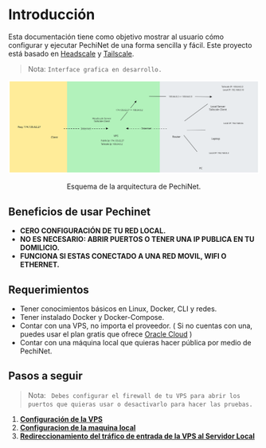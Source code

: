 # Introducción

Esta documentación tiene como objetivo mostrar al usuario cómo configurar y ejecutar PechiNet de una forma sencilla y fácil. Este proyecto está basado en [Headscale](https://github.com/juanfont/headscale/blob/main/docs/running-headscale-container.md) y [Tailscale](https://tailscale.com/). 

>Nota: `Interface grafica en desarrollo.`

  ![esquema de pechinet](/assets/FechiNet_esquema.svg)
  <div align="center">Esquema de la arquitectura de PechiNet.</div>

## Beneficios de usar Pechinet

- **CERO CONFIGURACIÓN DE TU RED LOCAL.**
- **NO ES NECESARIO: ABRIR PUERTOS O TENER UNA IP PUBLICA EN TU DOMILICIO.**
- **FUNCIONA SI ESTAS CONECTADO A UNA RED MOVIL, WIFI O ETHERNET.**

## Requerimientos

- Tener conocimientos básicos en Linux, Docker, CLI y redes.
- Tener instalado Docker y Docker-Compose.
- Contar con una VPS, no importa el proveedor. ( Si no cuentas con una, puedes usar el plan gratis que ofrece [Oracle Cloud](https://www.oracle.com/cloud/free/) )
- Contar con una máquina local que quieras hacer pública por medio de PechiNet.

## Pasos a seguir

>Nota: ` Debes configurar el firewall de tu VPS para abrir los puertos que quieras usar o desactivarlo para hacer las pruebas.`
1. [**Configuración de la VPS**](/doc/config_vps.md) 
2. [**Configuracion de la maquina local**](/doc/config_local.md)
3. [**Redireccionamiento del tráfico de entrada de la VPS al Servidor Local**](/doc/config_iptables.md)
